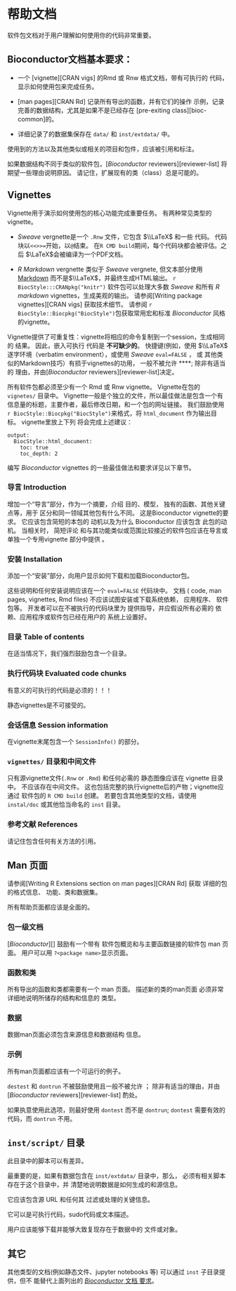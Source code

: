# 帮助文档

软件包文档对于用户理解如何使用你的代码非常重要。

## Bioconductor文档基本要求：

-   一个 \[vignette\]\[CRAN vigs\] 的Rmd 或 Rnw 格式文档，带有可执行的 代码，显示如何使用包来完成任务。

-   \[man pages\]\[CRAN Rd\] 记录所有导出的函数，并有它们的操作 示例，记录完善的数据结构，尤其是如果不是已经存在 \[pre-exiting class\]\[bioc-common\]的。

-   详细记录了的数据集保存在 `data/` 和 `inst/extdata/` 中。

使用到的方法以及其他类似或相关的项目和包件，应该被引用和标注。

如果数据结构不同于类似的软件包，\[*Bioconductor* reviewers\]\[reviewer-list\] 将期望一些理由说明原因。 请记住，扩展现有的类（class）总是可能的。

## Vignettes

Vignette用于演示如何使用包的核心功能完成重要任务。 有两种常见类型的vignette。

-   *Sweave* vergnette是一个 `.Rnw` 文件，它包含 $\\LaTeX$ 和一些 <i
    class="fab fa-r-project"></i> 代码。 代码块以`<<>>=`开始，以`@`结束。 在`R CMD build`期间，每个代码块都会被评估。之后 $\LaTeX$会被编译为一个PDF文档。

-   *R Markdown* vergnette 类似于 *Sweave* vergnete, 但文本部分使用[Markdown](http://daringfireball.net/projects/markdown/) 而不是$\\LaTeX$，并最终生成HTML输出。 `r BiocStyle:::CRANpkg("knitr")` 软件包可以处理大多数 *Sweave* 和所有 *R markdown* vignettes，生成美观的输出。 请参阅\[Writing package vignettes\]\[CRAN vigs\] 获取技术细节。 请参阅 `r BiocStyle::Biocpkg("BiocStyle")`包获取常用宏和标准 *Bioconductor* 风格的vignette。

Vignette提供了可重复性：vignette将相应的命令复制到一个<i class="fab fa-r-project"></i>session，生成相同的 结果。 因此，嵌入可执行<i
class="fab fa-r-project"></i> 代码是 **不可缺少的**。 快捷键(例如，使用 $\\LaTeX$ 逐字环境（verbatim environment），或使用 *Sweave* `eval=FALSE` ， 或 其他类似的Markdown技巧）有损于vignettes的功用， 一般不被允许 ****; 除非有适当的 理由，并由\[*Bioconductor* reviewers\]\[reviewer-list\]决定。

所有软件包都必须至少有一个 Rmd 或 Rnw vignette。 Vignette在包的 `vignetes/` 目录中。 Vignette一般是个独立的文件，所以最佳做法是包含一个有信息量的标题，主要作者，最后修改日期，和一个包的网址链接。 我们鼓励使用 `r BiocStyle::Biocpkg("BiocStyle")`来格式，将 `html_document` 作为输出目标。 vignette里放上下列 将会完成上述建议：

    output:
      BiocStyle::html_document:
        toc: true
        toc_depth: 2

编写 *Bioconductor* vignettes 的一些最佳做法和要求详见以下章节。

### 导言 Introduction

增加一个“导言”部分，作为一个摘要，介绍 目的、模型， 独有的函数、其他关键点等，用于 区分和同一领域其他包有什么不同。 这是Bioconductor vignette的要求。 它应该包含简短的本包的 动机以及为什么 Bioconductor 应该包含 此包的动机。 当相关时， 简短评论 和与其功能类似或范围比较接近的软件包应该在导言或单独一个专用vignette 部分中提供 。

### 安装 Installation

添加一个“安装”部分，向用户显示如何下载和加载Bioconductor包。

这些说明和任何安装说明应该在一个 `eval=FALSE` 代码块中。 文档 (<i class="fab fa-r-project"></i> code, man pages, vignettes, Rmd files) 不应该试图安装或下载系统依赖， 应用程序、 软件包等。 开发者可以在不被执行的代码块里为 提供指导，并应假设所有必需的 依赖、应用程序或软件包已经在用户的 系统上设置好。

### 目录 Table of contents

在适当情况下，我们强烈鼓励包含一个目录。

### 执行代码块 Evaluated code chunks

有意义的可执行的代码是必须的！！！

静态vignettes是不可接受的。

### 会话信息 Session information

在vignette末尾包含一个 `SessionInfo()` 的部分。

### `vignettes/` 目录和中间文件

只有源vignette文件(`.Rnw` or `.Rmd`) 和任何必需的 静态图像应该在 vignette 目录中。 不应该存在中间文件。 这也包括完整的执行vignette后的产物；vignette应通过 软件包的 `R CMD build` 创建。 若要包含其他类型的文档，请使用 `instal/doc` 或其他恰当命名的 `inst` 目录。

### 参考文献 References

请记住包含任何有关方法的引用。

## Man 页面

请参阅\[Writing R Extensions section on man pages\]\[CRAN Rd\] 获取 详细的包的格式信息、 功能、类和数据集。

所有帮助页面都应该是全面的。

### 包一级文档

\[*Bioconductor*\]\[\] 鼓励有一个带有 软件包概览和与主要函数链接的软件包 man 页面。 用户可以用 `?<package name>`显示页面。

### 函数和类

所有导出的函数和类都需要有一个 man 页面。 描述新的类的man页面 必须非常详细地说明所储存的结构和信息的 类型。

### 数据

数据man页面必须包含来源信息和数据结构 信息。

### 示例

所有man页面都应该有一个可运行的例子。

`destest` 和 `dontrun` 不被鼓励使用且一般不被允许 ； 除非有适当的理由，并由\[*Bioconductor* reviewers\]\[reviewer-list\] 酌处。

如果执意使用此选项，则最好使用 `dontest` 而不是 `dontrun`; `dontest` 需要有效的
<i class="fab fa-r-project"></i> 代码，而 `dontrun` 不用。

## `inst/script/` 目录

此目录中的脚本可以有差异。

最重要的是，如果有数据包含在 `inst/extdata/` 目录中，那么， 必须有相关脚本存在于这个目录中，并 清楚地说明数据是如何生成的和源信息。

它应该包含源 URL 和任何其 过滤或处理的关键信息。

它可以是可执行代码，sudo代码或文本描述。

用户应该能够下载并能够大致复现存在于数据中的 文件或对象。

## 其它

其他类型的文档(例如静态文件、jupyter notebooks 等) 可以通过 `inst` 子目录提供，但不 能替代上面列出的 [*Bioconductor* 文档 要求](#doc-require)。
